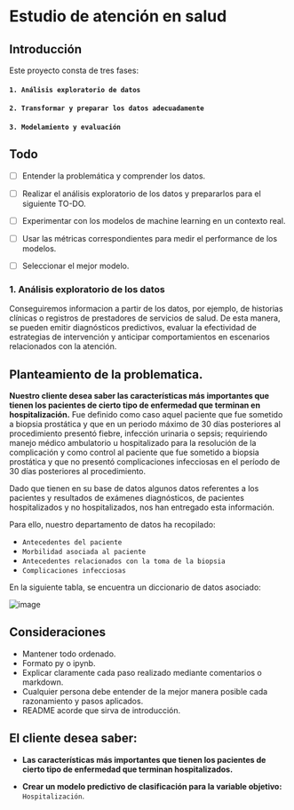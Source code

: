 # **Estudio de atención en salud**

## Introducción

Este proyecto consta de tres fases:

#### `1. Análisis exploratorio de datos`
#### `2. Transformar y preparar los datos adecuadamente`
#### `3. Modelamiento y evaluación`

## Todo
- [ ] Entender la problemática y comprender los datos.
- [ ] Realizar el análisis exploratorio de los datos y prepararlos para el siguiente TO-DO.
- [ ] Experimentar con los modelos de machine learning en un contexto real.
- [ ] Usar las métricas correspondientes para medir el performance de los modelos.
- [ ] Seleccionar el mejor modelo.



### 1. Análisis exploratorio de los datos

Conseguiremos informacion a partir de los datos, por ejemplo, de historias clínicas o registros de prestadores de servicios de salud. De esta manera, se pueden emitir diagnósticos predictivos, evaluar la efectividad de estrategias de intervención y anticipar comportamientos en escenarios relacionados con la atención.

## Planteamiento de la problematica.
  **Nuestro cliente desea saber las características más importantes que tienen los pacientes de cierto tipo de enfermedad que terminan en hospitalización.** Fue definido como caso aquel paciente que fue sometido a biopsia prostática y que en un periodo máximo de 30 días posteriores al procedimiento presentó fiebre, infección urinaria o sepsis; requiriendo manejo médico ambulatorio u hospitalizado para la resolución de la complicación y como control al paciente que fue sometido a biopsia prostática y que no presentó complicaciones infecciosas en el período de 30 días posteriores al procedimiento.
  
  Dado que tienen en su base de datos algunos datos referentes a los pacientes y resultados de exámenes diagnósticos, de pacientes hospitalizados y no hospitalizados, nos han entregado esta información.  

Para ello, nuestro departamento de datos ha recopilado:
- `Antecedentes del paciente`
- `Morbilidad asociada al paciente`
- `Antecedentes relacionados con la toma de la biopsia`
- `Complicaciones infecciosas`

En la siguiente tabla, se encuentra un diccionario de datos asociado:

![image](https://user-images.githubusercontent.com/118769777/220240501-8c21461d-2de5-495b-954e-10fb9bf38014.png)


## Consideraciones

- Mantener todo ordenado.
- Formato py o ipynb.
- Explicar claramente cada paso realizado mediante comentarios o markdown.
- Cualquier persona debe entender de la mejor manera posible cada razonamiento y pasos aplicados.
- README acorde que sirva de introducción.

## El cliente desea saber:

+ **Las características más importantes que tienen los pacientes de cierto tipo de enfermedad que terminan hospitalizados.**

+ **Crear un modelo predictivo de clasificación para la variable objetivo:** `Hospitalización`.
